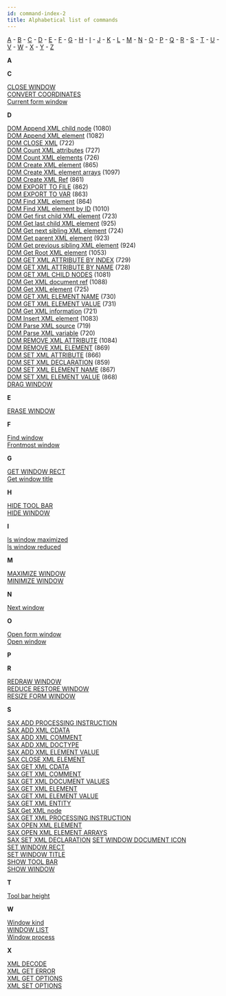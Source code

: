```yaml
---
id: command-index-2
title: Alphabetical list of commands
---
```


[A](#A) - [B](#B) - [C](#C) - [D](#D) - [E](#E) - [F](#F) - [G](#G) - [H](#H) - [I](#I) - [J](#J) - [K](#K) - [L](#L) - [M](#M) - [N](#N) - [O](#O) - [P](#P) - [Q](#Q) - [R](#R) - [S](#S) - [T](#T) - [U](#U) - [V](#V) - [W](#W) - [X](#X) - [Y](#Y) - [Z](#Z)


<a id="A"><b>A</b></a>



<a id="C"><b>C</b></a>

[CLOSE WINDOW](close-window.md)<br/>
[CONVERT COORDINATES](convert-coordinates.md)<br/>
[Current form window](current-form-window.md)<br/>

<a id="D"><b>D</b></a>

[DOM Append XML child node](dom-append-xml-child-node.md) (1080) <br/>
[DOM Append XML element](dom-append-xml-element.md) (1082) <br/>
[DOM CLOSE XML](dom-close-xml.md) (722) <br/>
[DOM Count XML attributes](dom-count-xml-attributes.md) (727) <br/>
[DOM Count XML elements](dom-count-xml-elements.md) (726) <br/>
[DOM Create XML element](dom-create-xml-element.md) (865) <br/>
[DOM Create XML element arrays](dom-create-xml-element-arrays.md) (1097) <br/>
[DOM Create XML Ref](dom-create-xml-ref.md) (861) <br/>
[DOM EXPORT TO FILE](dom-export-to-file.md) (862) <br/>
[DOM EXPORT TO VAR](dom-export-to-var.md) (863) <br/>
[DOM Find XML element](dom-find-xml-element.md) (864) <br/>
[DOM Find XML element by ID](dom-find-xml-element-by-id.md) (1010) <br/>
[DOM Get first child XML element](dom-get-first-child-xml-element.md) (723) <br/>
[DOM Get last child XML element](dom-get-last-child-xml-element.md) (925) <br/>
[DOM Get next sibling XML element](dom-get-next-sibling-xml-element.md) (724) <br/>
[DOM Get parent XML element](dom-get-parent-xml-element.md) (923) <br/>
[DOM Get previous sibling XML element](dom-get-previous-sibling-xml-element.md) (924) <br/>
[DOM Get Root XML element](dom-get-root-xml-element.md) (1053) <br/>
[DOM GET XML ATTRIBUTE BY INDEX](dom-get-xml-attribute-by-index.md) (729) <br/>
[DOM GET XML ATTRIBUTE BY NAME](dom-get-xml-attribute-by-name.md) (728) <br/>
[DOM GET XML CHILD NODES](dom-get-xml-child-nodes.md) (1081) <br/>
[DOM Get XML document ref](dom-get-xml-document-ref.md) (1088) <br/>
[DOM Get XML element](dom-get-xml-element.md) (725) <br/>
[DOM GET XML ELEMENT NAME](dom-get-xml-element-name.md) (730) <br/>
[DOM GET XML ELEMENT VALUE](dom-get-xml-element-value.md) (731) <br/>
[DOM Get XML information](dom-get-xml-information.md) (721) <br/>
[DOM Insert XML element](dom-insert-xml-element.md) (1083) <br/>
[DOM Parse XML source](dom-parse-xml-source.md) (719) <br/>
[DOM Parse XML variable](dom-parse-xml-variable.md) (720) <br/>
[DOM REMOVE XML ATTRIBUTE](dom-remove-xml-attribute.md) (1084) <br/>
[DOM REMOVE XML ELEMENT](dom-remove-xml-element.md) (869) <br/>
[DOM SET XML ATTRIBUTE](dom-set-xml-attribute.md) (866) <br/>
[DOM SET XML DECLARATION](dom-set-xml-declaration.md) (859) <br/>
[DOM SET XML ELEMENT NAME](dom-set-xml-element-name.md) (867) <br/>
[DOM SET XML ELEMENT VALUE](dom-set-xml-element-value.md) (868) <br/>
[DRAG WINDOW](drag-window.md)<br/>

<a id="E"><b>E</b></a>

[ERASE WINDOW](erase-window.md)<br/>

<a id="F"><b>F</b></a>

[Find window](find-window.md)<br/>
[Frontmost window](frontmost-window.md)<br/>

<a id="G"><b>G</b></a>

[GET WINDOW RECT](get-window-rect.md)<br/>
[Get window title](get-window-title.md)<br/>

<a id="H"><b>H</b></a>

[HIDE TOOL BAR](hide-tool-bar.md)<br/>
[HIDE WINDOW](hide-window.md)<br/>

<a id="I"><b>I</b></a>

[Is window maximized](is-window-maximized.md)<br/>
[Is window reduced](is-window-reduced.md)<br/>

<a id="M"><b>M</b></a>

[MAXIMIZE WINDOW](maximize-window.md)<br/>
[MINIMIZE WINDOW](minimize-window.md)<br/>

<a id="N"><b>N</b></a>

[Next window](next-window.md)<br/>

<a id="O"><b>O</b></a>

[Open form window](open-form-window.md)<br/>
[Open window](open-window.md)<br/>

<a id="P"><b>P</b></a>


<a id="R"><b>R</b></a>

[REDRAW WINDOW](redraw-window.md)<br/>
[REDUCE RESTORE WINDOW](reduce-restore-window.md)<br/>
[RESIZE FORM WINDOW](resize-form-window.md)<br/>

<a id="S"><b>S</b></a>

[SAX ADD PROCESSING INSTRUCTION](sax-add-processing-instruction.md)<br/>
[SAX ADD XML CDATA](sax-add-xml-cdata.md)<br/>
[SAX ADD XML COMMENT](sax-add-xml-comment.md)<br/>
[SAX ADD XML DOCTYPE](sax-add-xml-doctype.md)<br/>
[SAX ADD XML ELEMENT VALUE](sax-add-xml-element-value.md)<br/>
[SAX CLOSE XML ELEMENT](sax-close-xml-element.md)<br/>
[SAX GET XML CDATA](sax-get-xml-cdata.md)<br/>
[SAX GET XML COMMENT](sax-get-xml-comment.md)<br/>
[SAX GET XML DOCUMENT VALUES](sax-get-xml-document-values.md)<br/>
[SAX GET XML ELEMENT](sax-get-xml-element.md)<br/>
[SAX GET XML ELEMENT VALUE](sax-get-xml-element-value.md)<br/>
[SAX GET XML ENTITY](sax-get-xml-entity.md)<br/>
[SAX Get XML node](sax-get-xml-node.md)<br/>
[SAX GET XML PROCESSING INSTRUCTION](sax-get-xml-processing-instruction.md)<br/>
[SAX OPEN XML ELEMENT](sax-open-xml-element.md)<br/>
[SAX OPEN XML ELEMENT ARRAYS](sax-open-xml-element-arrays.md)<br/>
[SAX SET XML DECLARATION](sax-set-xml-declaration.md)
[SET WINDOW DOCUMENT ICON](set-window-document-icon.md)<br/>
[SET WINDOW RECT](set-window-rect.md)<br/>
[SET WINDOW TITLE](set-window-title.md)<br/>
[SHOW TOOL BAR](show-tool-bar.md)<br/>
[SHOW WINDOW](show-window.md)<br/>


<a id="T"><b>T</b></a>

[Tool bar height](tool-bar-height.md)<br/>

<a id="W"><b>W</b></a>

[Window kind](window-kind.md)<br/>
[WINDOW LIST](window-list.md)<br/>
[Window process](window-process.md)<br/>

<a id="X"><b>X</b></a>

[XML DECODE](xml-decode.md)<br/>
[XML GET ERROR](xml-get-error.md)<br/>
[XML GET OPTIONS](xml-get-options.md)<br/>
[XML SET OPTIONS](xml-set-options.md)<br/>
 
 